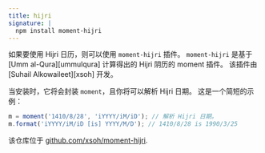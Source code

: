 ```yaml
---
title: hijri
signature: |
  npm install moment-hijri
---
```


如果要使用 Hijri 日历，则可以使用 `moment-hijri` 插件。 
`moment-hijri` 是基于 [Umm al-Qura][ummulqura] 计算得出的 Hijri 阴历的 moment 插件。
该插件由 [Suhail Alkowaileet][xsoh] 开发。

当安装时，它将会封装 `moment`，且你将可以解析 Hijri 日期。
这是一个简短的示例：

```js
m = moment('1410/8/28', 'iYYYY/iM/iD'); // 解析 Hijri 日期。
m.format('iYYYY/iM/iD [is] YYYY/M/D'); // 1410/8/28 is 1990/3/25
```

该仓库位于 [github.com/xsoh/moment-hijri](https://github.com/xsoh/moment-hijri).
